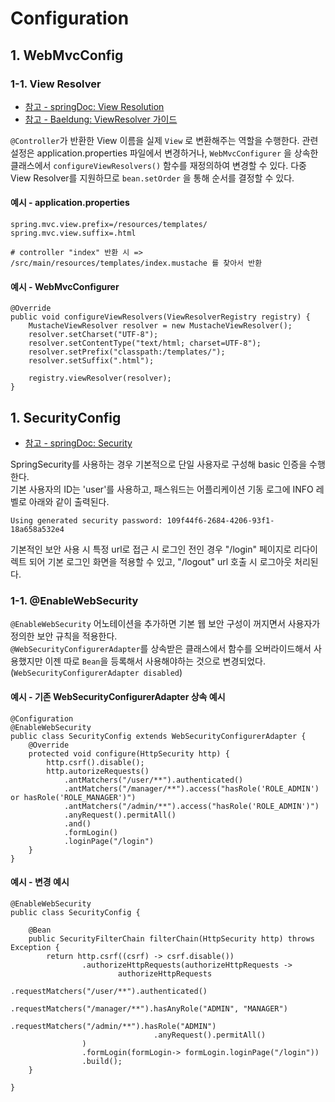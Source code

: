 Configuration
==========


## 1. WebMvcConfig
### 1-1. View Resolver
- [참고 - springDoc: View Resolution](https://docs.spring.io/spring-framework/reference/web/webmvc/mvc-servlet/viewresolver.html)   
- [참고 - Baeldung: ViewResolver 가이드](https://www.baeldung.com/spring-mvc-view-resolver-tutorial)

```@Controller```가 반환한 View 이름을 실제 ```View``` 로 변환해주는 역할을 수행한다.
관련 설정은 application.properties 파일에서 변경하거나, ```WebMvcConfigurer``` 을 상속한 클래스에서 <code>configureViewResolvers()</code> 함수를 재정의하여 변경할 수 있다.
다중 View Resolver를 지원하므로 ```bean.setOrder``` 을 통해 순서를 결정할 수 있다. 

#### 예시 - application.properties
```
spring.mvc.view.prefix=/resources/templates/
spring.mvc.view.suffix=.html

# controller "index" 반환 시 => /src/main/resources/templates/index.mustache 를 찾아서 반환
```
   
#### 예시 - WebMvcConfigurer
```
@Override
public void configureViewResolvers(ViewResolverRegistry registry) {
    MustacheViewResolver resolver = new MustacheViewResolver();
    resolver.setCharset("UTF-8");
    resolver.setContentType("text/html; charset=UTF-8");
    resolver.setPrefix("classpath:/templates/");
    resolver.setSuffix(".html");

    registry.viewResolver(resolver);
}
```

## 1. SecurityConfig
- [참고 - springDoc: Security](https://docs.spring.io/spring-boot/docs/2.0.0.M4/reference/html/boot-features-security.html)
   
SpringSecurity를 사용하는 경우 기본적으로 단일 사용자로 구성해 basic 인증을 수행한다.   
기본 사용자의 ID는 'user'를 사용하고, 패스워드는 어플리케이션 기동 로그에 INFO 레벨로 아래와 같이 출력된다.
```
Using generated security password: 109f44f6-2684-4206-93f1-18a658a532e4
```
기본적인 보안 사용 시 특정 url로 접근 시 로그인 전인 경우 "/login" 페이지로 리다이렉트 되어 기본 로그인 화면을 적용할 수 있고, "/logout" url 호출 시 로그아웃 처리된다.   

### 1-1. @EnableWebSecurity
```@EnableWebSecurity``` 어노테이션을 추가하면 기본 웹 보안 구성이 꺼지면서 사용자가 정의한 보안 규칙을 적용한다.   
```@WebSecurityConfigurerAdapter```를 상속받은 클래스에서 함수를 오버라이드해서 사용했지만 이젠 따로 ```Bean```을 등록해서 사용해야하는 것으로 변경되었다. (```WebSecurityConfigurerAdapter disabled```)   

#### 예시 - 기존 WebSecurityConfigurerAdapter 상속 예시
```
@Configuration
@EnableWebSecurity
public class SecurityConfig extends WebSecurityConfigurerAdapter {
    @Override
    protected void configure(HttpSecurity http) {
        http.csrf().disable();
        http.autorizeRequests()
            .antMatchers("/user/**").authenticated()
            .antMatchers("/manager/**").access("hasRole('ROLE_ADMIN') or hasRole('ROLE_MANAGER')")
            .antMatchers("/admin/**").access("hasRole('ROLE_ADMIN')")
            .anyRequest().permitAll()
            .and()
            .formLogin()
            .loginPage("/login")
    }
}
```
#### 예시 - 변경 예시
```
@EnableWebSecurity
public class SecurityConfig {

    @Bean
    public SecurityFilterChain filterChain(HttpSecurity http) throws Exception {
        return http.csrf((csrf) -> csrf.disable())
                .authorizeHttpRequests(authorizeHttpRequests ->
                        authorizeHttpRequests
                                .requestMatchers("/user/**").authenticated()
                                .requestMatchers("/manager/**").hasAnyRole("ADMIN", "MANAGER")
                                .requestMatchers("/admin/**").hasRole("ADMIN")
                                .anyRequest().permitAll()
                )
                .formLogin(formLogin-> formLogin.loginPage("/login"))
                .build();
    }

}
```